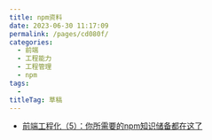 ```yaml
---
title: npm资料
date: 2023-06-30 11:17:09
permalink: /pages/cd080f/
categories: 
  - 前端
  - 工程能力
  - 工程管理
  - npm
tags: 
  - 
titleTag: 草稿
---
```



- [前端工程化（5）：你所需要的npm知识储备都在这了](https://juejin.cn/post/6844903870578032647)